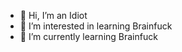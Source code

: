 - 👋 Hi, I’m an Idiot
- 👀 I’m interested in learning Brainfuck
- 🌱 I’m currently learning Brainfuck



<!---
Ichelmi/Ichelmi is a ✨ special ✨ repository because its `README.md` (this file) appears on your GitHub profile.
You can click the Preview link to take a look at your changes.
--->
